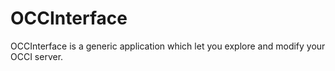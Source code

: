 OCCInterface
============


OCCInterface is a generic application which let you explore and modify your OCCI server.
